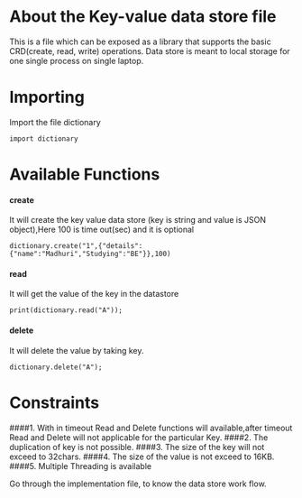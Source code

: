 # About the Key-value data store file

This is a file which can be exposed as a library that supports the basic CRD(create, read, write) operations. Data store is meant to local storage for one single process on single laptop.


# Importing
  Import the file dictionary
 ```
 import dictionary 
 ```

# Available Functions



#### create
It will create the key value data store (key is string and value is JSON object),Here 100 is time out(sec) and it is optional
```
dictionary.create("1",{"details":{"name":"Madhuri","Studying":"BE"}},100)

```

#### read 
It will get the value of the key in the datastore
```
print(dictionary.read("A"));

```
#### delete
It will delete the value by taking key.
```
dictionary.delete("A");
```

# Constraints
####1. With in timeout Read and Delete functions will available,after timeout Read and Delete will not applicable for the particular Key.
####2. The duplication of key is not possible.
####3. The size of the key will not exceed to 32chars.
####4. The size of the value is not exceed to 16KB.
####5. Multiple Threading is available


Go through the implementation file, to know the data store work flow. 




